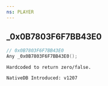 ```yaml
---
ns: PLAYER
---
```

## _0x0B7803F6F7BB43E0

```c
// 0x0B7803F6F7BB43E0
Any _0x0B7803F6F7BB43E0();
```

```
Hardcoded to return zero/false.

NativeDB Introduced: v1207
```

